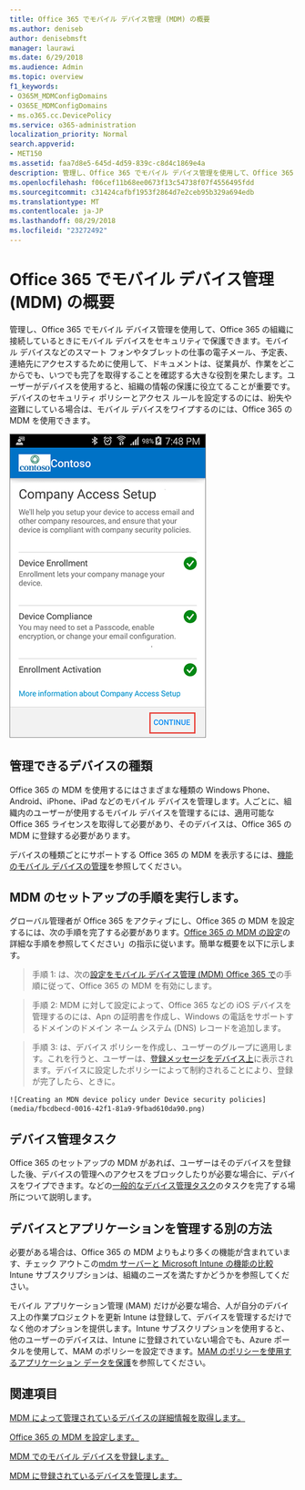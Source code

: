 ```yaml
---
title: Office 365 でモバイル デバイス管理 (MDM) の概要
ms.author: deniseb
author: denisebmsft
manager: laurawi
ms.date: 6/29/2018
ms.audience: Admin
ms.topic: overview
f1_keywords:
- O365M_MDMConfigDomains
- O365E_MDMConfigDomains
- ms.o365.cc.DevicePolicy
ms.service: o365-administration
localization_priority: Normal
search.appverid:
- MET150
ms.assetid: faa7d8e5-645d-4d59-839c-c8d4c1869e4a
description: 管理し、Office 365 でモバイル デバイス管理を使用して、Office 365 の組織に接続しているときにモバイル デバイスをセキュリティで保護できます。モバイル デバイスなどのスマート フォンやタブレットの仕事の電子メール、予定表、連絡先にアクセスするために使用して、ドキュメントは、従業員が、作業をどこからでも、いつでも完了を取得することを確認する大きな役割を果たします。ユーザーがデバイスを使用すると、組織の情報の保護に役立てることが重要です。デバイスのセキュリティ ポリシーとアクセス ルールを設定するのには、紛失や盗難にしている場合は、モバイル デバイスをワイプするのには、Office 365 の MDM を使用できます。
ms.openlocfilehash: f06cef11b68ee0673f13c54738f07f4556495fdd
ms.sourcegitcommit: c31424cafbf1953f2864d7e2ceb95b329a694edb
ms.translationtype: MT
ms.contentlocale: ja-JP
ms.lasthandoff: 08/29/2018
ms.locfileid: "23272492"
---
```

# <a name="overview-of-mobile-device-management-mdm-for-office-365"></a>Office 365 でモバイル デバイス管理 (MDM) の概要

管理し、Office 365 でモバイル デバイス管理を使用して、Office 365 の組織に接続しているときにモバイル デバイスをセキュリティで保護できます。モバイル デバイスなどのスマート フォンやタブレットの仕事の電子メール、予定表、連絡先にアクセスするために使用して、ドキュメントは、従業員が、作業をどこからでも、いつでも完了を取得することを確認する大きな役割を果たします。ユーザーがデバイスを使用すると、組織の情報の保護に役立てることが重要です。デバイスのセキュリティ ポリシーとアクセス ルールを設定するのには、紛失や盗難にしている場合は、モバイル デバイスをワイプするのには、Office 365 の MDM を使用できます。
  
![MDM Android の電話で](media/69b9a9f6-13ac-4e36-99ca-95e82e0375aa.png)
  
## <a name="what-types-of-devices-can-you-manage"></a>管理できるデバイスの種類

Office 365 の MDM を使用するにはさまざまな種類の Windows Phone、Android、iPhone、iPad などのモバイル デバイスを管理します。人ごとに、組織内のユーザーが使用するモバイル デバイスを管理するには、適用可能な Office 365 ライセンスを取得して必要があり、そのデバイスは、Office 365 の MDM に登録する必要があります。 
  
デバイスの種類ごとにサポートする Office 365 の MDM を表示するには、[機能のモバイル デバイスの管理](capabilities-of-mobile-device-management.md)を参照してください。
  
## <a name="setup-steps-for-mdm"></a>MDM のセットアップの手順を実行します。

グローバル管理者が Office 365 をアクティブにし、Office 365 の MDM を設定するには、次の手順を完了する必要があります。[Office 365 の MDM の設定](set-up-mobile-device-management.md)の詳細な手順を参照してください」の指示に従います。簡単な概要を以下に示します。 
  
> 手順 1: は、次の[設定をモバイル デバイス管理 (MDM) Office 365 で](set-up-mobile-device-management.md)の手順に従って、Office 365 の MDM を有効にします。
    
> 手順 2: MDM に対して設定によって、Office 365 などの iOS デバイスを管理するのには、Apn の証明書を作成し、Windows の電話をサポートするドメインのドメイン ネーム システム (DNS) レコードを追加します。
    
> 手順 3: は、デバイス ポリシーを作成し、ユーザーのグループに適用します。これを行うと、ユーザーは、[登録メッセージをデバイス上](enroll-your-mobile-device.md)に表示されます。デバイスに設定したポリシーによって制約されることにより、登録が完了したら、ときに。
    
    ![Creating an MDN device policy under Device security policies](media/fbcdbecd-0016-42f1-81a9-9fbad610da90.png)
  
## <a name="device-management-tasks"></a>デバイス管理タスク

Office 365 のセットアップの MDM があれば、ユーザーはそのデバイスを登録した後、デバイスの管理へのアクセスをブロックしたりが必要な場合に、デバイスをワイプできます。などの[一般的なデバイス管理タスク](manage-devices-in-mdm.md)のタスクを完了する場所について説明します。
  
## <a name="other-ways-to-manage-devices-and-apps"></a>デバイスとアプリケーションを管理する別の方法

必要がある場合は、Office 365 の MDM よりもより多くの機能が含まれています、チェック アウトこの[mdm サーバーと Microsoft Intune の機能の比較](choose-between-mdm-and-intune.md)Intune サブスクリプションは、組織のニーズを満たすかどうかを参照してください。 
  
モバイル アプリケーション管理 (MAM) だけが必要な場合、人が自分のデバイス上の作業プロジェクトを更新 Intune は登録して、デバイスを管理するだけでなく他のオプションを提供します。Intune サブスクリプションを使用すると、他のユーザーのデバイスは、Intune に登録されていない場合でも、Azure ポータルを使用して、MAM のポリシーを設定できます。[MAM のポリシーを使用するアプリケーション データを保護](https://go.microsoft.com/fwlink/?LinkId=825439)を参照してください。 
  
## <a name="see-also"></a>関連項目

[MDM によって管理されているデバイスの詳細情報を取得します。](get-details-about-mdm-managed-devices.md)

[Office 365 の MDM を設定します。](set-up-mobile-device-management.md)
  
[MDM でのモバイル デバイスを登録します。](enroll-your-mobile-device.md)
  
[MDM に登録されているデバイスを管理します。](manage-devices-in-mdm.md)

